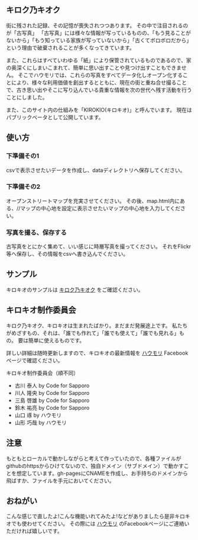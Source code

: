 ## キロク乃キオク

街に残された記録、その記憶が喪失されつつあります。
その中で注目されるのが「古写真」
「古写真」には様々な情報が写っているものの、「もう見ることがないから」「もう知っている家族が写っていないから」「古くてボロボロだから」という理由で破棄されることが多くなってきています。

また、これらはすべていわゆる「紙」により保管されているものであるので、家の奥深くにしまいこまれて、簡単に思い出すことや見つけ出すこともできません。
そこでハウモリでは、これらの写真をすべてデータ化しオープン化することにより、様々な利用価値を創出するとともに、現在の街と重ね合せ撮ることで、古き思い出やそこに写り込んでいる貴重な情報を次の世代へ残す活動を行うことにしました。

また、このサイト内の仕組みを「KIROKIO(キロキオ)」と呼んでいます。
現在はパブリックベータとして公開しています。

## 使い方

### 下準備その1

csvで表示させたいデータを作成し、dataディレクトリへ保存してください。

### 下準備その2

オープンストリートマップを充実させてください。
その後、map.html内にある、//マップの中心地を設定に表示させたいマップの中心地を入力してください。

### 写真を撮る、保存する

古写真をとにかく集めて、いい感じに時層写真を撮ってください。
それをFlickr等へ保存し、その情報をcsvへ書き込んでください。

## サンプル

キロキオのサンプルは [キロク乃キオク](http://kirokio.howmori.org/) をご確認ください。

## キロキオ制作委員会

キロク乃キオク、キロキオは生まれたばかり。まだまだ発展途上です。
私たちがめざすもの、それは、「誰でも作れて」「誰でも使えて」「誰でも見れる」もの。
要は簡単に使えるものです。

詳しい詳細は随時更新しますので、キロキオの最新情報を [ハウモリ](https://www.facebook.com/howml/) Facebookページで確認ください。

キロキオ制作委員会（順不同）

- 古川 泰人 by Code for Sapporo
- 川人 隆央 by Code for Sapporo
- 三島 啓雄 by Code for Sapporo
- 鈴木 祐亮 by Code for Sapporo
- 山口 琢 by ハウモリ
- 山形 巧哉 by ハウモリ

## 注意

もともとローカルで動かしながらと考えて作っていたので、各種ファイルがgithubのhttpsからひけてないので、独自ドメイン（サブドメイン）で動かすことを想定しています。gh-pagesにCNAMEを作成し、お手持ちのドメインから飛ばすか、ファイルを手元においてください。

## おねがい

こんな感じで直したよ!こんな機能いれてみたよ!などがありましたら是非キロキオでも使わせてください。
その際には [ハウモリ](https://www.facebook.com/howml/) のFacebookページにご連絡いただければ嬉しいです。
